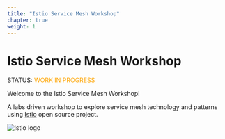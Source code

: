 ```yaml
---
title: "Istio Service Mesh Workshop"
chapter: true
weight: 1
---
```

# Istio Service Mesh Workshop
<!-- <div style="text-align: left"><h2>Istio Service Mesh Workshop</h2></div> -->

<!-- ![Istio Building Blocks](images/istio-building-blocks.png) -->

<!-- In this workshop, we will explore What a service mesh and run a set of labs using Istio. -->


STATUS: <span style="color: orange">WORK IN PROGRESS</span>

Welcome to the Istio Service Mesh Workshop!

A labs driven workshop to explore service mesh technology and patterns using [Istio](https://istio.io) open source project.

![Istio logo](/images/istio-whitelogo-bluebackground.png?width=10pc)
